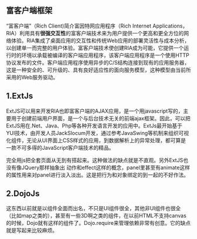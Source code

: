## 富客户端框架 ##
“富客户端”（Rich Client)简介富因特网应用程序（Rich Internet Applications，RIA）利用具有**很强交互性**的富客户端技术来为用户提供一个更高和更全方位的网络体验。RIA集成了桌面应用的交互性和传统Web应用的部署灵活性与成本分析，以创建单一而完整的用户体验。富客户端技术使创建RIA成为可能，它提供一个运行时的环境以承载被编译的客户端应用程序，该客户端应用程序是一个使用HTTP协议发布的文件。客户端应用程序使用异步的C/S结构连接到现有的应用服务器，这是一种安全的、可升级的、具有良好适应性的面向服务模型，这种模型由当前所采用的Web服务驱动。 


## 1.ExtJs ##
ExtJS可以用来开发RIA也即富客户端的AJAX应用，是一个用javascript写的，主要用于创建前端用户界面，是一个与后台技术无关的前端ajax框架。因此，可以把ExtJS用在.Net、Java、Php等各种开发语言开发的应用中。ExtJs最开始基于YUI技术，由开发人员JackSlocum开发，通过参考JavaSwing等机制来组织可视化组件，无论从UI界面上CSS样式的应用，到数据解析上的异常处理，都可算是一款不可多得的JavaScript客户端技术的精品。


完全用js把全套页面从无到有搭起来。这种做法的缺点就是不直观。另外ExtJS也没有像JQuery那样抽象出 动作和effect这样的概念，panel里甚至有animate这样的属性用来对panel进行淡入淡出。这是把行为和对象绑定的到一起的不好作法。
## 2.DojoJs ##
这东西以前就是以组件全面而出名，不只是UI组件很全，其他非UI组件也很全（比如map之类的），甚至有一些3D啊之类的组件，在以前HTML不支持canvas的时候，Dojo就有这样的组件了。Dojo.require来管理依赖非常有创意。它的缺点就是写起来比较麻烦。
